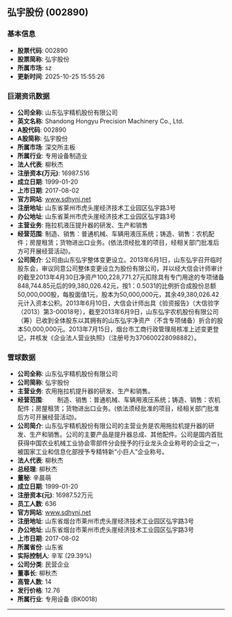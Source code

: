 ## 弘宇股份 (002890)

### 基本信息

- **股票代码**: 002890
- **股票简称**: 弘宇股份
- **所属市场**: sz
- **更新时间**: 2025-10-25 15:55:26

### 巨潮资讯数据

- **公司全称**: 山东弘宇精机股份有限公司
- **英文名称**: Shandong Hongyu Precision Machinery Co., Ltd.
- **A股代码**: 002890
- **A股简称**: 弘宇股份
- **所属市场**: 深交所主板
- **所属行业**: 专用设备制造业
- **法人代表**: 柳秋杰
- **注册资本(万元)**: 16987.516
- **成立日期**: 1999-01-20
- **上市日期**: 2017-08-02
- **官方网站**: www.sdhynj.net
- **注册地址**: 山东省莱州市虎头崖经济技术工业园区弘宇路3号
- **办公地址**: 山东省莱州市虎头崖经济技术工业园区弘宇路3号
- **主营业务**: 拖拉机液压提升器的研发、生产和销售
- **经营范围**: 制造、销售：普通机械、车辆用液压系统；铸造、销售：农机配件；房屋租赁；货物进出口业务。(依法须经批准的项目，经相关部门批准后方可开展经营活动)。
- **公司简介**: 公司由山东弘宇整体变更设立。2013年6月1日，山东弘宇召开临时股东会，审议同意公司整体变更设立为股份有限公司，并以经大信会计师审计的截至2013年4月30日净资产100,228,771.27元扣除具有专门用途的专项储备848,744.85元后的99,380,026.42元，按1：0.5031的比例折合成股份总额50,000,000股，每股面值1元，股本为50,000,000元，其余49,380,026.42元计入资本公积。2013年6月10日，大信会计师出具《验资报告》（大信验字（2013）第3-00018号），截至2013年6月9日，山东弘宇农机股份有限公司（筹）已收到全体股东以其拥有的山东弘宇净资产（不含专项储备）折合的股本50,000,000元。2013年7月15日，烟台市工商行政管理局核准上述变更登记，并核发《企业法人营业执照》（注册号为370600228098882）。

### 雪球数据

- **公司全称**: 山东弘宇精机股份有限公司
- **公司简称**: 弘宇股份
- **主营业务**: 农用拖拉机提升器的研发、生产和销售。
- **经营范围**: 　　制造、销售：普通机械、车辆用液压系统；铸造、销售：农机配件；房屋租赁；货物进出口业务。(依法须经批准的项目，经相关部门批准后方可开展经营活动)。
- **公司简介**: 山东弘宇精机股份有限公司的主营业务是农用拖拉机提升器的研发、生产和销售。公司的主要产品是提升器总成、其他配件。公司是国内首批获得中国农业机械工业协会零部件分会授予的行业龙头企业称号的企业之一，被国家工业和信息化部授予专精特新“小巨人”企业称号。
- **法人代表**: 柳秋杰
- **总经理**: 柳秋杰
- **董秘**: 辛晨萌
- **成立日期**: 1999-01-20
- **注册资本(元)**: 16987.52万元
- **员工人数**: 636
- **官方网站**: www.sdhynj.net
- **注册地址**: 山东省烟台市莱州市虎头崖经济技术工业园区弘宇路3号
- **办公地址**: 山东省烟台市莱州市虎头崖经济技术工业园区弘宇路3号
- **上市日期**: 2017-08-02
- **所属省份**: 山东省
- **实际控制人**: 辛军 (29.39%)
- **公司分类**: 民营企业
- **董事长**: 柳秋杰
- **高管人数**: 14
- **发行价格**: 12.76
- **所属行业**: 专用设备 (BK0018)

---